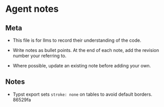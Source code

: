 
# Agent notes

## Meta

* This file is for llms to record their understanding of the code.

* Write notes as bullet points. At the end of each note, add the revision number
your referring to.

* Where possible, update an existing note before adding your own.

## Notes

* Typst export sets `stroke: none` on tables to avoid default borders. 86529fa
